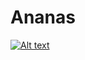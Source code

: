 # Ananas

[![Alt text](https://img.youtube.com/vi/z13qnzUQwuI/0.jpg)](https://www.youtube.com/watch?v=z13qnzUQwuI)


